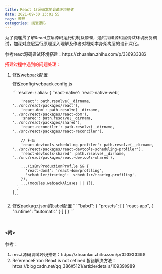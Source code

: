 ```yaml
---
title: React 17源码本地调试环境搭建
date: 2021-09-30 13:01:55
tags: 源码
categories: 阅读源码
---
```

<style type="text/css">
.mt10 {
  margin-top: 10px;
}
.m10 {
  margin: 10px 0;
}
.pt10 {
  padding-top: 10px;
}
.red {
  color: red;
}
</style>

<p>为了更连贯了解React底层源码运行机制及原理，通过搭建源码层调试环境反复调试，加深对底层运行原理深入理解及作者对框架本身架构层的设计深化。</p>

<!-- more -->

<p>参考react源码调试环境搭建：https://zhuanlan.zhihu.com/p/336933386</p>

<p class="red">搭建过程中遇到的问题处理：</p>
<ol>
  <li>修改webpack配置
    <p class="m10">修改config/webpack.config.js</p>
    ```
    resolve: {
      alias: {
        'react-native': 'react-native-web',

        'react': path.resolve(__dirname, '../src/react/packages/react'),
        'react-dom': path.resolve(__dirname, '../src/react/packages/react-dom'),
        'shared': path.resolve(__dirname, '../src/react/packages/shared'),
        'react-reconciler': path.resolve(__dirname, '../src/react/packages/react-reconciler'),

        // 补充
        'react-devtools-scheduling-profiler': path.resolve(__dirname, '../src/react/packages/react-devtools-scheduling-profiler'),
        'react-devtools-shared': path.resolve(__dirname, '../src/react/packages/react-devtools-shared'),

        ...(isEnvProductionProfile && {
          'react-dom$': 'react-dom/profiling',
          'scheduler/tracing': 'scheduler/tracing-profiling',
        }),
        ...(modules.webpackAliases || {}),
      }
    }
    ```
  </li>

  <li>修改package.json的babel配置
    ```
    "babel": {
      "presets": [
        [
          "react-app",
          {
            "runtime": "automatic"
          }
        ]
      ]
    }
    ```
  </li>
</ol>

<h4 style="margin-top:50px;"><附></h4>
参考：
<ol>
  <li>react源码调试环境搭建：https://zhuanlan.zhihu.com/p/336933386</li>
  <li>ReferenceError: React is not defined 报错解决方法：https://blog.csdn.net/qq_38605121/article/details/109390989</li>
</ol>
